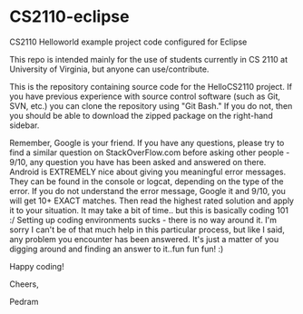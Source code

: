 CS2110-eclipse
==============

CS2110 Helloworld example project code configured for Eclipse

This repo is intended mainly for the use of students currently in CS 2110 at University of Virginia, but anyone can use/contribute.


This is the repository containing source code for the HelloCS2110 project.
If you have previous experience with source control software (such as Git, SVN, etc.) you can 
clone the repository using "Git Bash." If you do not, then you should be able to download the zipped package on the right-hand
sidebar. 

Remember, Google is your friend. If you have any questions, please try to find a similar question on StackOverFlow.com before asking other people - 9/10, any question you have has been asked and answered on there.
Android is EXTREMELY nice about giving you meaningful error messages. They can be found in the console or logcat, depending on the type of the error. If you do not understand the error message, Google it and 9/10, you will get 10+ EXACT matches. Then read the highest rated solution and apply it to your situation. It may take a bit of time.. but this is basically coding 101 :/
Setting up coding environments sucks - there is no way around it. I'm sorry I can't be of that much help in this particular process, but like I said, any problem you encounter has been answered. It's just a matter of you digging around and finding an answer to it..fun fun fun! :)

Happy coding!

Cheers,

Pedram 


